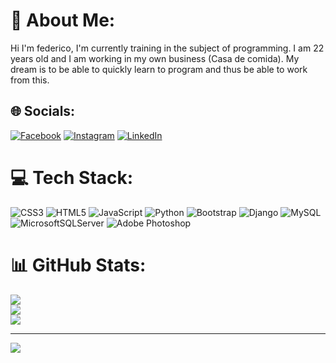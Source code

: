 # 💫 About Me:
Hi I'm federico, I'm currently training in the subject of programming. I am 22 years old and I am working in my own business (Casa de comida). My dream is to be able to quickly learn to program and thus be able to work from this.


## 🌐 Socials:
[![Facebook](https://img.shields.io/badge/Facebook-%231877F2.svg?logo=Facebook&logoColor=white)](https://facebook.com/https://www.facebook.com/fede.scaldaferro.9/) [![Instagram](https://img.shields.io/badge/Instagram-%23E4405F.svg?logo=Instagram&logoColor=white)](https://instagram.com/fedescalda) [![LinkedIn](https://img.shields.io/badge/LinkedIn-%230077B5.svg?logo=linkedin&logoColor=white)](https://linkedin.com/in/https://www.linkedin.com/in/fedescaldaferro/) 

# 💻 Tech Stack:
![CSS3](https://img.shields.io/badge/css3-%231572B6.svg?style=for-the-badge&logo=css3&logoColor=white) ![HTML5](https://img.shields.io/badge/html5-%23E34F26.svg?style=for-the-badge&logo=html5&logoColor=white) ![JavaScript](https://img.shields.io/badge/javascript-%23323330.svg?style=for-the-badge&logo=javascript&logoColor=%23F7DF1E) ![Python](https://img.shields.io/badge/python-3670A0?style=for-the-badge&logo=python&logoColor=ffdd54) ![Bootstrap](https://img.shields.io/badge/bootstrap-%23563D7C.svg?style=for-the-badge&logo=bootstrap&logoColor=white) ![Django](https://img.shields.io/badge/django-%23092E20.svg?style=for-the-badge&logo=django&logoColor=white) ![MySQL](https://img.shields.io/badge/mysql-%2300f.svg?style=for-the-badge&logo=mysql&logoColor=white) ![MicrosoftSQLServer](https://img.shields.io/badge/Microsoft%20SQL%20Sever-CC2927?style=for-the-badge&logo=microsoft%20sql%20server&logoColor=white) ![Adobe Photoshop](https://img.shields.io/badge/adobephotoshop-%2331A8FF.svg?style=for-the-badge&logo=adobephotoshop&logoColor=white)
# 📊 GitHub Stats:
![](https://github-readme-stats.vercel.app/api?username=fedescalda&theme=gruvbox&hide_border=false&include_all_commits=false&count_private=false)<br/>
![](https://github-readme-streak-stats.herokuapp.com/?user=fedescalda&theme=gruvbox&hide_border=false)<br/>
![](https://github-readme-stats.vercel.app/api/top-langs/?username=fedescalda&theme=gruvbox&hide_border=false&include_all_commits=false&count_private=false&layout=compact)

---
[![](https://visitcount.itsvg.in/api?id=fedescalda&icon=0&color=0)](https://visitcount.itsvg.in)

<!-- Proudly created with GPRM ( https://gprm.itsvg.in ) -->
